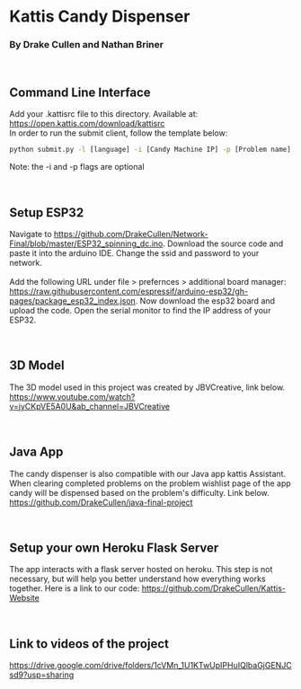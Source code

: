 # Kattis Candy Dispenser
### By Drake Cullen and Nathan Briner

<br>

## Command Line Interface
Add your .kattisrc file to this directory. Available at: https://open.kattis.com/download/kattisrc <br>
In order to run the submit client, follow the template below:

```bat
python submit.py -l [language] -i [Candy Machine IP] -p [Problem name] [file]

```

Note: the -i and -p flags are optional

<br> 

## Setup ESP32
Navigate to https://github.com/DrakeCullen/Network-Final/blob/master/ESP32_spinning_dc.ino. Download the source code and paste it into the arduino IDE. Change the ssid and password to your network. 
<br> <br>
Add the following URL under file > prefernces > additional board manager: https://raw.githubusercontent.com/espressif/arduino-esp32/gh-pages/package_esp32_index.json. Now download the esp32 board and upload the code. Open the serial monitor to find the IP address of your ESP32.

<br>

## 3D Model

The 3D model used in this project was created by JBVCreative, link below.
https://www.youtube.com/watch?v=jyCKpVE5A0U&ab_channel=JBVCreative

<br>

## Java App

The candy dispenser is also compatible with our Java app  kattis Assistant. When clearing completed problems on the problem wishlist page of the app candy will be dispensed based on the problem's difficulty. Link below. 
https://github.com/DrakeCullen/java-final-project

<br>

## Setup your own Heroku Flask Server
The app interacts with a flask server hosted on heroku. This step is not necessary, but will help you better understand how everything works together. Here is a link to our code: https://github.com/DrakeCullen/Kattis-Website

<br>

## Link to videos of the project
https://drive.google.com/drive/folders/1cVMn_1U1KTwUpIPHuIQlbaGjGENJCsd9?usp=sharing